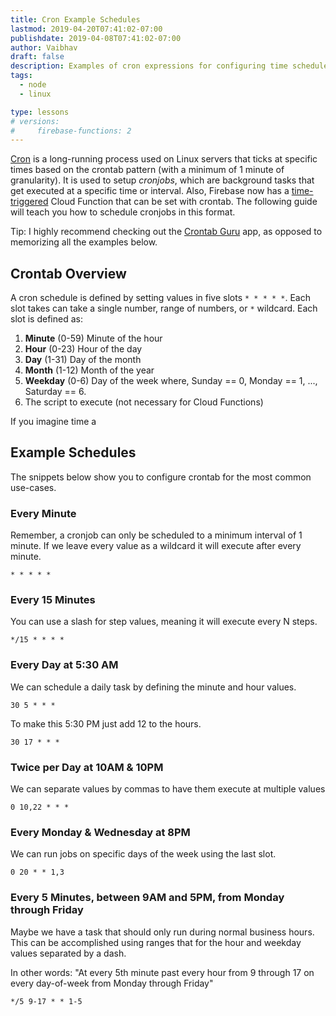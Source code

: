 ```yaml
---
title: Cron Example Schedules
lastmod: 2019-04-20T07:41:02-07:00
publishdate: 2019-04-08T07:41:02-07:00
author: Vaibhav
draft: false
description: Examples of cron expressions for configuring time schedules and cronjobs.
tags:
  - node
  - linux

type: lessons
# versions:
#     firebase-functions: 2
---
```


[Cron](https://en.wikipedia.org/wiki/Cron) is a long-running process used on Linux servers that ticks at specific times based on the crontab pattern (with a minimum of 1 minute of granularity). It is used to setup _cronjobs_, which are background tasks that get executed at a specific time or interval. Also, Firebase now has a [time-triggered](https://firebase.googleblog.com/2019/04/schedule-cloud-functions-firebase-cron.html) Cloud Function that can be set with crontab. The following guide will teach you how to schedule cronjobs in this format.

Tip: I highly recommend checking out the [Crontab Guru](https://crontab.guru/every-weekday) app, as opposed to memorizing all the examples below.

## Crontab Overview

A cron schedule is defined by setting values in five slots `* * * * *`. Each slot takes can take a single number, range of numbers, or `*` wildcard. Each slot is defined as:

1. **Minute** (0-59) Minute of the hour
2. **Hour** (0-23) Hour of the day
3. **Day** (1-31) Day of the month
4. **Month** (1-12) Month of the year
5. **Weekday** (0-6) Day of the week where, Sunday == 0, Monday == 1, ..., Saturday == 6.
6. The script to execute (not necessary for Cloud Functions)

If you imagine time a

## Example Schedules

The snippets below show you to configure crontab for the most common use-cases.

### Every Minute

Remember, a cronjob can only be scheduled to a minimum interval of 1 minute. If we leave every value as a wildcard it will execute after every minute.

```text
* * * * *
```

### Every 15 Minutes

You can use a slash for step values, meaning it will execute every N steps.

```text
*/15 * * * *
```

### Every Day at 5:30 AM

We can schedule a daily task by defining the minute and hour values.

```text
30 5 * * *
```

To make this 5:30 PM just add 12 to the hours.

```text
30 17 * * *
```

### Twice per Day at 10AM & 10PM

We can separate values by commas to have them execute at multiple values

```text
0 10,22 * * *
```

### Every Monday & Wednesday at 8PM

We can run jobs on specific days of the week using the last slot.

```text
0 20 * * 1,3
```

### Every 5 Minutes, between 9AM and 5PM, from Monday through Friday

Maybe we have a task that should only run during normal business hours. This can be accomplished using ranges that for the hour and weekday values separated by a dash.

In other words: "At every 5th minute past every hour from 9 through 17 on every day-of-week from Monday through Friday"

```text
*/5 9-17 * * 1-5
```
